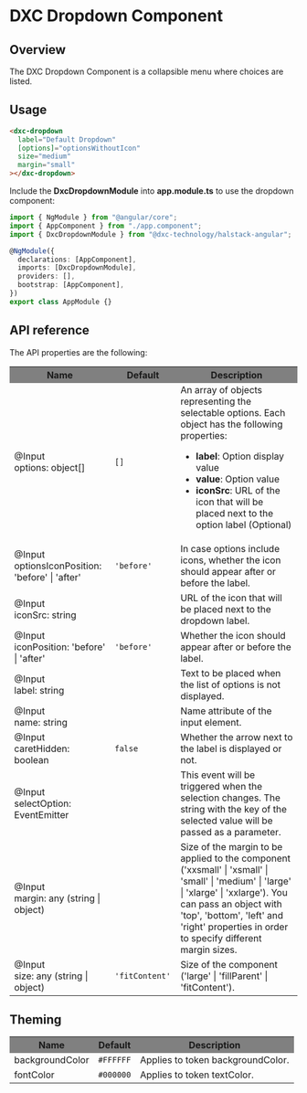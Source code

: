 # DXC Dropdown Component

## Overview

The DXC Dropdown Component is a collapsible menu where choices are listed.

## Usage

```html
<dxc-dropdown
  label="Default Dropdown"
  [options]="optionsWithoutIcon"
  size="medium"
  margin="small"
></dxc-dropdown>
```

Include the **DxcDropdownModule** into **app.module.ts** to use the dropdown component:

```ts
import { NgModule } from "@angular/core";
import { AppComponent } from "./app.component";
import { DxcDropdownModule } from "@dxc-technology/halstack-angular";

@NgModule({
  declarations: [AppComponent],
  imports: [DxcDropdownModule],
  providers: [],
  bootstrap: [AppComponent],
})
export class AppModule {}
```

## API reference

The API properties are the following:

<table>
    <tr style="background-color: grey">
        <th>Name</th>
        <th>Default</th>
        <th>Description</th>
    </tr>
    <tr>
        <td>@Input<br>options: object[]</td>
        <td><code>[]</code></td>
        <td>An array of objects representing the selectable options. Each object has the following properties:
            <ul>
                <li><b>label</b>: Option display value</li>
                <li><b>value</b>: Option value</li>
                <li><b>iconSrc</b>: URL of the icon that will be placed next to the option label (Optional)</li>
            </ul>
        </td>
    </tr>
    <tr>
        <td>@Input<br>optionsIconPosition: 'before' | 'after'</td>
        <td><code>'before'</code></td>
        <td>In case options include icons, whether the icon should appear after or before the label.</td> 
    </tr>
    <tr>
        <td>@Input<br>iconSrc: string</td>
        <td></td>
        <td>URL of the icon that will be placed next to the dropdown label.</td> 
    </tr>
    <tr>
        <td>@Input<br>iconPosition: 'before' | 'after'</td>
        <td><code>'before'</code></td>
        <td>Whether the icon should appear after or before the label.</td> 
    </tr>
    <tr>
        <td>@Input<br>label: string</td>
        <td></td>
        <td>Text to be placed when the list of options is not displayed.</td>
    </tr>
    <tr>
        <td>@Input<br>name: string</td>
        <td></td>
        <td>Name attribute of the input element.</td>
    </tr>
    <tr>
        <td>@Input<br>caretHidden: boolean</td>
        <td><code>false</code></td>
        <td>Whether the arrow next to the label is displayed or not.</td>
    </tr>
    <tr>
        <td>@Input<br>selectOption: EventEmitter</td>
        <td></td>
        <td>This event will be triggered when the selection changes. The string with the key of the selected value will be passed as a parameter.</td>
    </tr>
    <tr>
        <td>@Input<br>margin: any (string | object)</td>
        <td></td>
        <td>Size of the margin to be applied to the component ('xxsmall' | 'xsmall' | 'small' | 'medium' | 'large' | 
            'xlarge' | 'xxlarge'). You can pass an object with 'top', 'bottom', 'left' and 'right' properties in 
            order to specify different margin sizes.</td>
    </tr>
    <tr>
        <td>@Input<br>size: any (string | object)</td>
        <td><code>'fitContent'	</code></td>
        <td>Size of the component ('large' | 'fillParent' | 'fitContent').</td>
    </tr>
</table>

## Theming

<table>
    <tr style="background-color: grey">
        <th>Name</th>
        <th>Default</th>
        <th>Description</th>
    </tr>
    <tr>
        <td>backgroundColor</td>
        <td><code>#FFFFFF</code></td>
        <td>Applies to token backgroundColor.</td>
    </tr>
    <tr>
        <td>fontColor</td>
        <td><code>#000000</code></td>
        <td>Applies to token textColor.</td>
    </tr>
</table>
